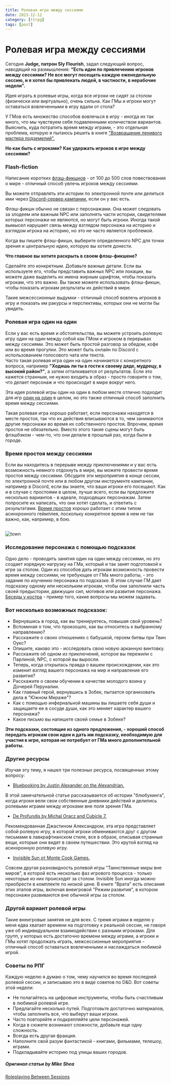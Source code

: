 ```yaml
---
title: Ролевая игра между сессиями
date: 2023-12-12
category: [ttrpg]
tags: [post]
---
```



# Ролевая игра между сессиями
Сегодня **Judge, патрон Sly Flourish**, задал следующий вопрос, наводящий на размышления:
**"Есть идеи по привлечению игроков между сессиями? Не все могут посещать каждую еженедельную сессию, и я хотел бы привлекать людей, в частности, в нерабочие недели".**

Идея играть в ролевые игры, когда все игроки не сидят за столом (физически или виртуально), очень сильна. Как ГМы и игроки могут оставаться вовлеченными в игру вдали от стола?

У ГМов есть множество способов вовлечься в игру - иногда их так много, что мы чувствуем себя подавленными количеством вариантов. Выяснить, куда потратить время между играми, - это отдельная проблема, которую я пытаюсь решить в книге ["Возвращение ленивого мастера подземелий".](https://shop.slyflourish.com/products/return-of-the-lazy-dungeon-master)

**Но как быть с игроками? Как удержать игроков в игре между сессиями?**
### Flash-fiction

Написание коротких [флэш-фикшнов](https://slyflourish.com/flash_fiction.html) - от 100 до 500 слов повествования о мире - отличный способ увлечь игроков между сессиями. 

Вы можете отправлять эти истории по электронной почте или делиться ими через [Discord-сервер кампании](https://slyflourish.com/playing_dnd_over_discord.html), если он у вас есть. 

Флэш-фикшн обычно не связан с персонажами. Она может следовать за злодеем или важным NPC или заполнять части истории, свидетелями которых персонажи не являются, но могут быть игроки. Иногда такой вымысел нарушает связь между взглядом персонажа на историю и взглядом игрока на историю, но это не часто является проблемой.

Когда вы пишете флэш-фикшн, выберите определенного NPC для точки зрения и центральную идею, которую вы хотите донести. 

**Что главное вы хотите раскрыть в своем флэш-фикшене?** 
 
Сделайте это конкретным. Добавьте важные детали. Если вы используете его, чтобы представить важных NPC или локации, вы можете даже выделить их имена жирным шрифтом, чтобы показать игрокам, что это важно. Вы также можете использовать флэш-фикшн, чтобы показать игрокам результаты их действий в мире.

Такие межсессионные выдумки - отличный способ вовлечь игроков в игру и показать им ракурсы и перспективы, которых они не могли бы увидеть.

### Ролевая игра один на один

Если у вас есть время и обстоятельства, вы можете устроить ролевую игру один на один между собой как ГМом и игроком в перерывах между сессиями. Это может быть простой разговор за обедом, кофе или во время прогулки. Это может быть онлайн по Discord с использованием голосового чата или текста.    
Часто такая ролевая игра один на один начинается с конкретного вопроса, например **"Ходишь ли ты в гости к своему дяде, мудрецу, в высокий район?"**, а затем отталкивается от результатов. Если это кажется странным, не нужно входить в образ - просто говорите о том, что делает персонаж и что происходит в мире вокруг него.

Эта идея ролевой игры один на один в любом месте отлично подходит для игр [один на один](https://slyflourish.com/framework_for_one_on_one_dnd.html) в целом, но это также отличный способ заполнить время между сессиями.

Такая ролевая игра хорошо работает, если персонажи находятся в месте простоя, так что их действия вписываются в то, чем занимаются другие персонажи во время их собственного простоя. Впрочем, время простоя не обязательно. Вместо этого такие сцены могут быть флэшбэком - чем-то, что они делали в прошлый раз, когда были в городе.

### Время простоя между сессиями
Если вы находитесь в перерыве между приключениями и у вас есть возможность немного отдохнуть в мире, вы можете провести время простоя между сессиями. Обсудите эти мероприятия в конце сессии, по электронной почте или в любом другом инструменте кампании, например в Discord, если вы знаете, что ваши игроки его посещают. Как и в случае с простоями в целом, лучше всего, если вы предложите несколько вариантов - в идеале, подходящих персонажам. Затем попросите их написать, что они хотят сделать, и ответить с результатами. [Время простоя](https://slyflourish.com/running_downtime_sessions.html) хорошо работает с этим типом асинхронного геймплея, поскольку конкретное время в нем не так важно, как, например, в бою.

##

 ![town](https://i.pinimg.com/564x/1d/46/ed/1d46ed08d0bfc77485147c8dee9965f6.jpg) 


### Исследование персонажа с помощью подсказок
Одно дело - проводить занятия один на один между сессиями, но это создает изрядную нагрузку на ГМа, который и так занят подготовкой к игре за столом. Один из способов дать игрокам возможность провести время между сессиями, не требующее от ГМа много работы, - это задания по изучению персонажа по подсказке. В этом случае ГМ дает подсказку одному или нескольким игрокам, чтобы они заполнили часть своей предыстории, движущих сил, мотивов или развития персонажа. [Беседы у костра](https://slyflourish.com/campfire_talk.html) - пример того, какие вопросы мы можем задавать.

### Вот несколько возможных подсказок:

- Вернувшись в город, как вы тренируетесь, повышая свой уровень?
- Вспоминая о том, что произошло, как вы относитесь к выбранному направлению?
- Расскажите о своих отношениях с бабушкой, героем битвы при Твин Оукс?
- Опишите, каково это - исследовать свою новую арканную винтовку.
- Расскажите об одном из приключений, которое вы пережили с Парлиной, NPC, с которой вы выросли.
- Теперь, когда открылась правда о вашем происхождении, как это изменит взгляд вашего персонажа на мир и направление его развития?
- Расскажите о своем обучении в качестве молодого воина у Дочерей Перуналии.
- Как главный герой, вернувшись в Зобек, пытается организовать дела в "Южном Мираже"?
- Как с помощью инфернальной машины вы лишаете себя души и защищаете ее в сосуде души, как это меняет характер вашего персонажа?
- Какое письмо вы напишете своей семье в Зобеке?

**Эти подсказки, состоящие из одного предложения, - хороший способ передать игрокам свои идеи и дать им подсказку, необходимую для участия в игре, которая не потребует от ГМа много дополнительной работы.**

### Другие ресурсы

Изучая эту тему, я нашел три полезных ресурса, посвященных этому вопросу:

- [Bluebooking by Justin Alexander on the Alexandrian.](https://thealexandrian.net/wordpress/40005/roleplaying-games/ptolus-running-the-campaign-bluebooking) 

В этой замечательной статье рассказывается об истории "блюбукинга", когда игроки вели свои собственные дневники действий и делились ролевыми играми между игроками вне поля зрения ГМа.


- [De Profundis by Michal Oracz and Cubicle 7.](https://www.drivethrurpg.com/product/84298/De-Profundis-Second-Edition?affiliate_id=70406) 

Рекомендованная Джастином Александром, эта игра представляет собой ролевую игру, в которой игроки обмениваются друг с другом письмами в лавкрафтианском стиле, все в образе, описывая странные вещи, которые они видят в своем путешествии. Это крутой взгляд на асинхронную ролевую игру.

- [Invisible Sun от Monte Cook Games.](https://www.drivethrurpg.com/product/267776/Invisible-Sun?affiliate_id=70406) 

Совсем другая разновидность ролевой игры "Таинственные миры вне миров", в которой есть несколько фаз игрового процесса - только некоторые из них происходят за столом. Invisible Sun иногда можно приобрести в комплекте по низкой цене. В книге "Врата" есть описания этих этапов игры, включая внеигровой "Режим развития", в котором персонажи развиваются вне обычной игры за столом.

### Другой вариант ролевой игры
Такие внеигровые занятия не для всех. С тремя играми в неделю у меня едва хватает времени на подготовку к реальной сессии, не говоря уже об индивидуальном взаимодействии с разными игроками. Для групп, у которых есть достаточно времени между играми, а игроки и ГМы хотят продолжать играть, межсессионные мероприятия - отличный способ оставаться вовлеченными и наслаждаться любимой игрой.

### Советы по РПГ
Каждую неделю я думаю о том, чему научился во время последней ролевой сессии, и записываю это в виде советов по D&D. Вот советы этой недели:

- Не полагайтесь на цифровые инструменты, чтобы быть счастливым в любимой ролевой игре.
- Предлагайте несколько путей. Подготовьте достаточно материалов, чтобы заполнить все, что выберут ваши игроки.
- Часто повторяйте и подкрепляйте цели персонажей.
- Когда в сюжете возникают сложности, добавьте еще одну сложность.
- Всегда есть другая фракция.
- Наполните свой разум фантастикой - книгами, фильмами, телешоу, играми.
- Подкладывайте историю под улицы ваших городов.




##### Оригинал статьи by Mike Shea
[Roleplaying Between Sessions](https://slyflourish.com/roleplaying_between_sessions.html)




